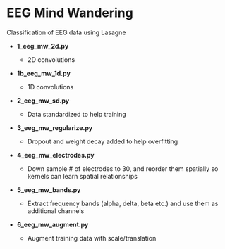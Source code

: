# EEG Mind Wandering

Classification of EEG data using Lasagne

* **1_eeg_mw_2d.py**
  * 2D convolutions

* **1b_eeg_mw_1d.py**
  * 1D convolutions

* **2_eeg_mw_sd.py**
  * Data standardized to help training

* **3_eeg_mw_regularize.py**
  * Dropout and weight decay added to help overfitting

* **4_eeg_mw_electrodes.py**
  * Down sample # of electrodes to 30, and reorder them spatially so kernels can learn spatial relationships

* **5_eeg_mw_bands.py**
  * Extract frequency bands (alpha, delta, beta etc.) and use them as additional channels

* **6_eeg_mw_augment.py**
  * Augment training data with scale/translation
